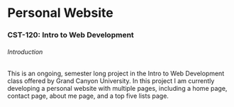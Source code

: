 # Personal Website
### CST-120: Intro to Web Development
###### Introduction
This is an ongoing, semester long project in the Intro to Web Development class offered by Grand Canyon University. In this project I am currently developing a personal website with multiple pages, including a home page, contact page, about me page, and a top five lists page.

